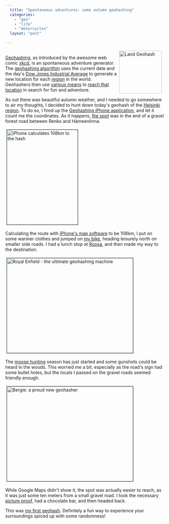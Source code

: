 ```yaml
---
  title: "Spontaneous adventures: some autumn geohashing"
  categories: 
    - "geo"
    - "life"
    - "motorcycles"
  layout: "post"

---
```

<p>
<img src="https://d2vqpl3tx84ay5.cloudfront.net/Landgeohash.png" height="135" width="135" border="0" align="right" hspace="8" vspace="4" alt="Land Geohash" title="Land Geohash" /><br /><a href="http://wiki.xkcd.com/geohashing/Main_Page">Geohashing</a>, as introduced by the awesome web comic <a href="http://xkcd.com/">xkcd</a>, is an spontaneous adventure generator. The <a href="http://wiki.xkcd.com/geohashing/Algorithm">geohashing algorithm</a> uses the current date and the day's <a href="http://en.wikipedia.org/wiki/Dow_Jones_Industrial_Average">Dow Jones Industrial Average</a> to generate a new location for each <a href="http://wiki.xkcd.com/geohashing/Graticule">region</a> in the world. Geohashers then use <a href="http://wiki.xkcd.com/geohashing/Achievements#Getting_There">various means</a> to <a href="http://wiki.xkcd.com/geohashing/Expedition">reach that location</a> in search for fun and adventure.
</p><p>
As out there was beautiful autumn weather, and I needed to go somewhere to air my thoughts, I decided to hunt down today's geohash of the <a href="http://wiki.xkcd.com/geohashing/Helsinki%2C_Finland">Helsinki region</a>. To do so, I fired up the <a href="http://phobos.apple.com/WebObjects/MZStore.woa/wa/viewSoftware?id=284951057&amp;mt=8.">Geohashing iPhone application</a>, and let it count me the coordinates. As it happens, <a href="http://irc.peeron.com/xkcd/map/map.html?date=2008-09-27&amp;lat=60&amp;long=24&amp;zoom=8">the spot</a> was in the end of a gravel forest road between Renko and Hämeenlinna.
</p><p>
<a href="https://d2vqpl3tx84ay5.cloudfront.net/2008-09-27_iphone_108km_to_geohash.jpg"><img src="https://d2vqpl3tx84ay5.cloudfront.net/2008-09-27_iphone_108km_to_geohash-tm.jpg" height="300" width="225" border="1" hspace="4" vspace="4" alt="iPhone calculates 108km to the hash" title="iPhone calculates 108km to the hash" /></a>
</p><p>
Calculating the route with <a href="http://www.mcwetboy.net/maproom/2007/01/iphone_includes.php">iPhone's map software</a> to be 108km, I put on some warmer clothes and jumped on <a href="http://bergie.iki.fi/blog/royal_enfield-built_like_a_gun/">my bike</a>, heading leisurely north on smaller side roads. I had a lunch stop at <a href="http://www.ravintolakeskus.fi/ravintolat/Rajam%E4ki/Kahvila+Roosa/3975">Roosa</a>, and then made my way to the destination.
</p><p>
<a href="https://d2vqpl3tx84ay5.cloudfront.net/2008-09-27_Enfield_near_the_geohash.jpg"><img src="https://d2vqpl3tx84ay5.cloudfront.net/2008-09-27_Enfield_near_the_geohash-tm.jpg" height="300" width="400" border="1" hspace="4" vspace="4" alt="Royal Enfield - the ultimate geohashing machine" title="Royal Enfield - the ultimate geohashing machine" /></a>
</p><p>
The <a href="http://www.visitfinland.com/w5/index.nsf/(pages)/Hunting">moose hunting</a> season has just started and some gunshots could be heard in the woods. This worried me a bit, especially as the road's sign had some bullet holes, but the locals I passed on the gravel roads seemed friendly enough.
</p><p>
<a href="https://d2vqpl3tx84ay5.cloudfront.net/2008-09-27_bergie_proud_geohasher.jpg"><img src="https://d2vqpl3tx84ay5.cloudfront.net/2008-09-27_bergie_proud_geohasher-tm.jpg" height="300" width="400" border="1" hspace="4" vspace="4" alt="Bergie: a proud new geohasher" title="Bergie: a proud new geohasher" /></a>
</p><p>
While Google Maps didn't show it, the spot was actually easier to reach, as it was just some ten meters from a small gravel road. I took the necessary <a href="http://wiki.xkcd.com/geohashing/Achievements#Proof">picture proof</a>, had a chocolate bar, and then headed back.
</p><p>
This was <a href="http://wiki.xkcd.com/geohashing/2008-09-27_60_24">my first geohash</a>. Definitely a fun way to experience your surroundings spiced up with some randomness!
</p>
